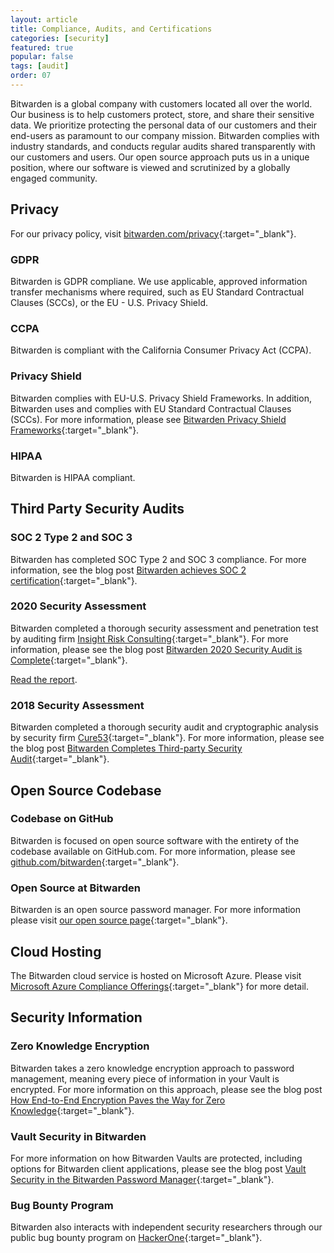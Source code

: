```yaml
---
layout: article
title: Compliance, Audits, and Certifications
categories: [security]
featured: true
popular: false
tags: [audit]
order: 07
---
```


Bitwarden is a global company with customers located all over the world. Our business is to help customers protect, store, and share their sensitive data. We prioritize protecting the personal data of our customers and their end-users as paramount to our company mission. Bitwarden complies with industry standards, and conducts regular audits shared transparently with our customers and users. Our open source approach puts us in a unique position, where our software is viewed and scrutinized by a globally engaged community.

## Privacy

For our privacy policy, visit [bitwarden.com/privacy](https://bitwarden.com/privacy){:target="\_blank"}.

### GDPR

Bitwarden is GDPR compliane. We use applicable, approved information transfer mechanisms where required, such as EU Standard Contractual Clauses (SCCs), or the EU - U.S. Privacy Shield.

### CCPA

Bitwarden is compliant with the California Consumer Privacy Act (CCPA).

### Privacy Shield

Bitwarden complies with EU-U.S. Privacy Shield Frameworks. In addition, Bitwarden uses and complies with EU Standard Contractual Clauses (SCCs). For more information, please see [Bitwarden Privacy Shield Frameworks](https://www.privacyshield.gov/participant?id=a2zt0000000CoURAA0){:target="\_blank"}.

### HIPAA

Bitwarden is HIPAA compliant.

## Third Party Security Audits

### SOC 2 Type 2 and SOC 3

Bitwarden has completed SOC Type 2 and SOC 3 compliance. For more information, see the blog post [Bitwarden achieves SOC 2 certification](https://bitwarden.com/blog/post/bitwarden-achieves-soc-2-certification/){:target="\_blank"}.

### 2020 Security Assessment

Bitwarden completed a thorough security assessment and penetration test by auditing firm [Insight Risk Consulting](https://www.insightriskconsulting.com/){:target="\_blank"}. For more information, please see the blog post [Bitwarden 2020 Security Audit is Complete](https://bitwarden.com/blog/post/bitwarden-network-security-assessment-2020/){:target="\_blank"}.

[Read the report](https://cdn.bitwarden.net/misc/Bitwarden%20Security%20Assessment%20Report.pdf).

### 2018 Security Assessment

Bitwarden completed a thorough security audit and cryptographic analysis by security firm [Cure53](https://cure53.de/){:target="\_blank"}. For more information, please see the blog post [Bitwarden Completes Third-party Security Audit](https://bitwarden.com/blog/post/third-party-security-audit/){:target="\_blank"}.

## Open Source Codebase

### Codebase on GitHub

Bitwarden is focused on open source software with the entirety of the codebase available on GitHub.com. For more information, please see [github.com/bitwarden](github.com/bitwarden){:target="\_blank"}.

### Open Source at Bitwarden

Bitwarden is an open source password manager. For more information please visit [our open source page](https://bitwarden.com/open-source/){:target="\_blank"}.

## Cloud Hosting

The Bitwarden cloud service is hosted on Microsoft Azure. Please visit [Microsoft Azure Compliance Offerings](https://azure.microsoft.com/en-us/resources/microsoft-azure-compliance-offerings/){:target="\_blank"} for more detail.

## Security Information

### Zero Knowledge Encryption

Bitwarden takes a zero knowledge encryption approach to password management, meaning every piece of information in your Vault is encrypted. For more information on this approach, please see the blog post [How End-to-End Encryption Paves the Way for Zero Knowledge](https://bitwarden.com/blog/post/end-to-end-encryption-and-zero-knowledge/){:target="\_blank"}.

### Vault Security in Bitwarden

For more information on how Bitwarden Vaults are protected, including options for Bitwarden client applications, please see the blog post [Vault Security in the Bitwarden Password Manager](https://bitwarden.com/blog/post/vault-security-bitwarden-password-manager/){:target="\_blank"}.

### Bug Bounty Program

Bitwarden also interacts with independent security researchers through our public bug bounty program on [HackerOne](https://hackerone.com/bitwarden/){:target="\_blank"}.
